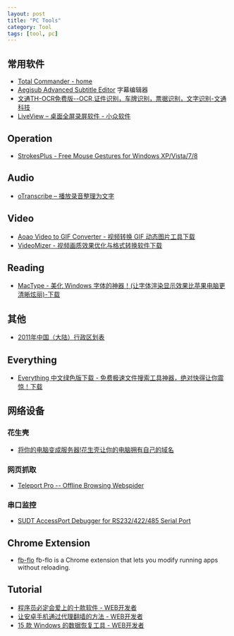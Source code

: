 ```yaml
---
layout: post
title: "PC Tools"
category: Tool
tags: [tool, pc]
---
```

## 常用软件

- [Total Commander - home](http://www.ghisler.com/)
- [Aegisub Advanced Subtitle Editor](http://www.aegisub.org/) 字幕编辑器
- [文通TH-OCR免费版--OCR,证件识别，车牌识别，票据识别，文字识别-文通科技](http://www.wintone.com.cn/a/service/downloads/entry108.aspx)
- [LiveView – 桌面全屏录屏软件 - 小众软件](http://www.appinn.com/liveview/)

## Operation

- [StrokesPlus - Free Mouse Gestures for Windows XP/Vista/7/8](http://www.strokesplus.com/)

## Audio

- [oTranscribe – 播放录音整理为文字](http://www.appinn.com/otranscribe/)

## Video

- [Aoao Video to GIF Converter - 视频转换 GIF 动态图片工具下载](http://www.iplaysoft.com/free/aoao-video-to-gif-converter)
- [VideoMizer - 视频画质效果优化与格式转换软件下载](http://www.iplaysoft.com/free/videomizer)

## Reading

- [MacType - 美化 Windows 字体的神器！(让字体渲染显示效果比苹果电脑更清晰炫丽)-下载](http://www.iplaysoft.com/mactype.html)

<!--more-->

## 其他

- [2011年中国（大陆）行政区划表](http://deerchao.net/info/region/index.htm)

## Everything

- [Everything 中文绿色版下载 - 免费极速文件搜索工具神器，绝对快得让你震惊！下载](http://www.iplaysoft.com/everything.html)

## 网络设备

### 花生壳

- [将你的电脑变成服务器!花生壳让你的电脑拥有自己的域名](http://www.iplaysoft.com/peanuthull.html)

### 网页抓取

- [Teleport Pro -- Offline Browsing Webspider](http://www.tenmax.com/teleport/pro/home.htm)

### 串口监控

- [SUDT AccessPort Debugger for RS232/422/485 Serial Port](http://www.sudt.com/en/ap/download.htm)

## Chrome Extension

- [fb-flo](http://facebook.github.io/fb-flo) fb-flo is a Chrome extension that lets you modify running apps without reloading. 

## Tutorial

- [程序员必定会爱上的十款软件 - WEB开发者](http://www.admin10000.com/document/4567.html)
- [让安卓手机通过代理翻墙的方法 - WEB开发者](http://www.admin10000.com/document/4591.html)
- [15 款 Windows 的数据恢复工具 - WEB开发者](http://www.admin10000.com/document/4618.html)